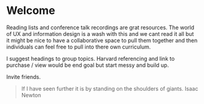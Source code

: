 # Welcome
Reading lists and conference talk recordings are grat resources. The world of UX and information design is a wash with this and we cant read it all but it might be nice to have a collaborative space to pull them together and then individuals can feel free to pull into there own curriculum.

I suggest headings to group topics. Harvard referencing and link to purchase / view would be end goal but start messy and build up.

Invite friends.

> If I have seen further it is by standing on the shoulders of giants. Isaac Newton 